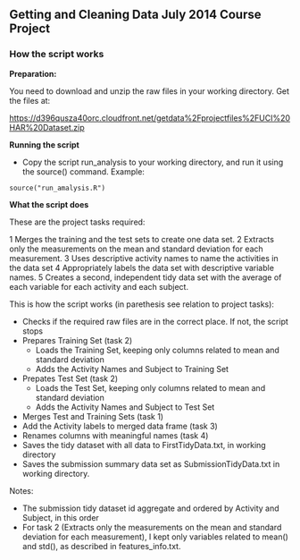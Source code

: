 ## Getting and Cleaning Data July 2014 Course Project

### How the script works

**Preparation:**

You need to download and unzip the raw files in your working directory. Get the
files at:

https://d396qusza40orc.cloudfront.net/getdata%2Fprojectfiles%2FUCI%20HAR%20Dataset.zip 

**Running the script**

- Copy the script run_analysis to your working directory, and run it using the
source() command. Example:
```{r, eval=FALSE}
source("run_amalysis.R")
```

**What the script does**

These are the project tasks required:

1 Merges the training and the test sets to create one data set.
2 Extracts only the measurements on the mean and standard deviation for each measurement. 
3 Uses descriptive activity names to name the activities in the data set
4 Appropriately labels the data set with descriptive variable names. 
5 Creates a second, independent tidy data set with the average of each variable for each activity and each subject. 


This is how the script works (in parethesis see relation to project tasks):

- Checks if the required raw files are in the correct place. If not, the script stops
- Prepares Training Set (task 2)
    + Loads the Training Set, keeping only columns related to mean and standard deviation
    + Adds the Activity Names and Subject to Training Set
- Prepates Test Set (task 2)
    + Loads the Test Set, keeping only columns related to mean and standard deviation
    + Adds the Activity Names and Subject to Test Set
- Merges Test and Training Sets (task 1)
- Add the Activity labels to merged data frame (task 3)
- Renames columns with meaningful names (task 4)
- Saves the tidy dataset with all data to FirstTidyData.txt, in working directory
- Saves the submission summary data set as SubmissionTidyData.txt in working directory.

Notes:

- The submission tidy dataset id aggregate and ordered by Activity and Subject, 
in this order
- For task 2 (Extracts only the measurements on the mean and standard deviation 
for each measurement), I kept only variables related to mean() and std(), as
described in features_info.txt.



